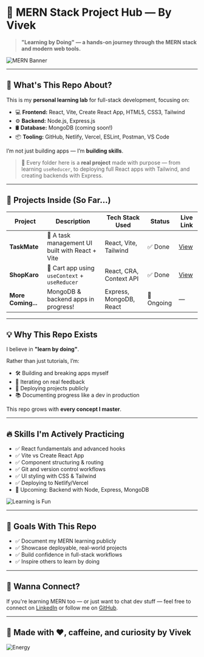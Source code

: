 # 🚀 MERN Stack Project Hub — By Vivek

> **"Learning by Doing" — a hands-on journey through the MERN stack and modern web tools.**

![MERN Banner](https://media.giphy.com/media/YQitE4YNQNahy/giphy.gif)

---

## 🧠 What's This Repo About?

This is my **personal learning lab** for full-stack development, focusing on:

- 💻 **Frontend:** React, Vite, Create React App, HTML5, CSS3, Tailwind
- ⚙️ **Backend:** Node.js, Express.js
- 🛢️ **Database:** MongoDB (coming soon!)
- 📦 **Tooling:** GitHub, Netlify, Vercel, ESLint, Postman, VS Code

I’m not just building apps — I’m **building skills**.

> 📁 Every folder here is a **real project** made with purpose — from learning `useReducer`, to deploying full React apps with Tailwind, and creating backends with Express.

---

## 🧱 Projects Inside (So Far...)

| Project     | Description                                  | Tech Stack Used            | Status     | Live Link |
|-------------|----------------------------------------------|-----------------------------|------------|-----------|
| **TaskMate** | 📝 A task management UI built with React + Vite | React, Vite, Tailwind       | ✅ Done     | [View](https://taskmate4u.netlify.app/) |
| **ShopKaro** | 🛒 Cart app using `useContext` + `useReducer`  | React, CRA, Context API     | ✅ Done     | [View](https://your-netlify-link) |
| **More Coming...** | MongoDB & backend apps in progress!       | Express, MongoDB, React     | 🚧 Ongoing | —         |

---

## 💡 Why This Repo Exists

I believe in **"learn by doing"**.

Rather than just tutorials, I’m:
- 🛠️ Building and breaking apps myself
- 🔁 Iterating on real feedback
- 🚀 Deploying projects publicly
- 📚 Documenting progress like a dev in production

This repo grows with **every concept I master**.

---

## 🔥 Skills I'm Actively Practicing

- ✅ React fundamentals and advanced hooks
- ✅ Vite vs Create React App
- ✅ Component structuring & routing
- ✅ Git and version control workflows
- ✅ UI styling with CSS & Tailwind
- ✅ Deploying to Netlify/Vercel
- 🚀 Upcoming: Backend with Node, Express, MongoDB

![Learning is Fun](https://user-images.githubusercontent.com/74038190/212750672-2f3f2b50-c84f-4ed8-a60a-849ae69ff9df.gif)

---

## 🎯 Goals With This Repo

- ✅ Document my MERN learning publicly
- ✅ Showcase deployable, real-world projects
- ✅ Build confidence in full-stack workflows
- ✅ Inspire others to learn by doing

---

## 💬 Wanna Connect?

If you're learning MERN too — or just want to chat dev stuff — feel free to connect on [LinkedIn](https://www.linkedin.com/in/vivek-baghel/) or follow me on [GitHub](https://github.com/8057vivek).

---

## 🙌 Made with ❤️, caffeine, and curiosity by Vivek

![Energy](https://miro.medium.com/v2/resize:fit:4800/format:webp/0*Gb_BYHvQKrzmhWGg.gif)
